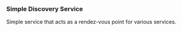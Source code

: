 ### Simple Discovery Service

Simple service that acts as a rendez-vous point for various services.
